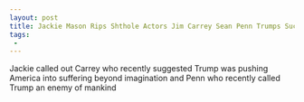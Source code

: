 ```yaml
---
layout: post
title: Jackie Mason Rips Shthole Actors Jim Carrey Sean Penn Trumps Success is Killing Celebrities
tags:
 -
---
```

Jackie called out Carrey who recently suggested Trump was pushing America into suffering beyond imagination and Penn who recently called Trump an enemy of mankind
